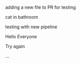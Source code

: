 adding a new file to PR for testing

cat in bathroom

testing with new pipeline

Hello Everyone 

Try again 


...
